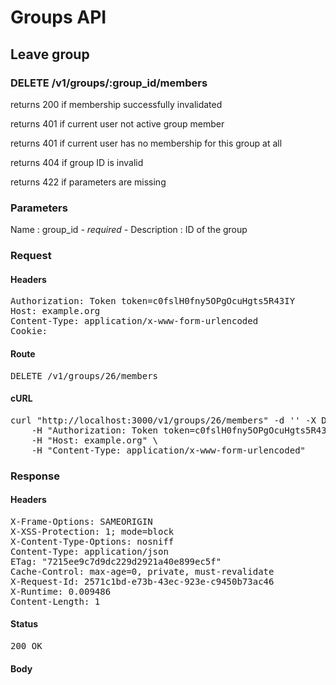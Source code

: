 # Groups API

## Leave group

### DELETE /v1/groups/:group_id/members

returns 200 if membership successfully invalidated

returns 401 if current user not active group member

returns 401 if current user has no membership for this group at all

returns 404 if group ID is invalid

returns 422 if parameters are missing

### Parameters

Name : group_id *- required -*
Description : ID of the group

### Request

#### Headers

<pre>Authorization: Token token=c0fslH0fny5OPgOcuHgts5R43IY
Host: example.org
Content-Type: application/x-www-form-urlencoded
Cookie: </pre>

#### Route

<pre>DELETE /v1/groups/26/members</pre>

#### cURL

<pre class="request">curl &quot;http://localhost:3000/v1/groups/26/members&quot; -d &#39;&#39; -X DELETE \
	-H &quot;Authorization: Token token=c0fslH0fny5OPgOcuHgts5R43IY&quot; \
	-H &quot;Host: example.org&quot; \
	-H &quot;Content-Type: application/x-www-form-urlencoded&quot;</pre>

### Response

#### Headers

<pre>X-Frame-Options: SAMEORIGIN
X-XSS-Protection: 1; mode=block
X-Content-Type-Options: nosniff
Content-Type: application/json
ETag: &quot;7215ee9c7d9dc229d2921a40e899ec5f&quot;
Cache-Control: max-age=0, private, must-revalidate
X-Request-Id: 2571c1bd-e73b-43ec-923e-c9450b73ac46
X-Runtime: 0.009486
Content-Length: 1</pre>

#### Status

<pre>200 OK</pre>

#### Body

<pre> </pre>
